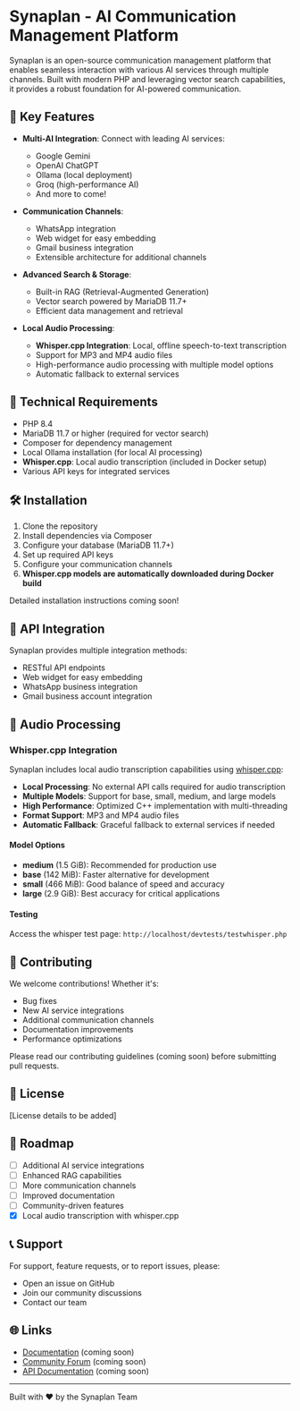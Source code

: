 # Synaplan - AI Communication Management Platform

Synaplan is an open-source communication management platform that enables seamless interaction with various AI services through multiple channels. Built with modern PHP and leveraging vector search capabilities, it provides a robust foundation for AI-powered communication.

## 🌟 Key Features

- **Multi-AI Integration**: Connect with leading AI services:
  - Google Gemini
  - OpenAI ChatGPT
  - Ollama (local deployment)
  - Groq (high-performance AI)
  - And more to come!

- **Communication Channels**:
  - WhatsApp integration
  - Web widget for easy embedding
  - Gmail business integration
  - Extensible architecture for additional channels

- **Advanced Search & Storage**:
  - Built-in RAG (Retrieval-Augmented Generation)
  - Vector search powered by MariaDB 11.7+
  - Efficient data management and retrieval

- **Local Audio Processing**:
  - **Whisper.cpp Integration**: Local, offline speech-to-text transcription
  - Support for MP3 and MP4 audio files
  - High-performance audio processing with multiple model options
  - Automatic fallback to external services

## 🚀 Technical Requirements

- PHP 8.4
- MariaDB 11.7 or higher (required for vector search)
- Composer for dependency management
- Local Ollama installation (for local AI processing)
- **Whisper.cpp**: Local audio transcription (included in Docker setup)
- Various API keys for integrated services

## 🛠️ Installation

1. Clone the repository
2. Install dependencies via Composer
3. Configure your database (MariaDB 11.7+)
4. Set up required API keys
5. Configure your communication channels
6. **Whisper.cpp models are automatically downloaded during Docker build**

Detailed installation instructions coming soon!

## 🔌 API Integration

Synaplan provides multiple integration methods:
- RESTful API endpoints
- Web widget for easy embedding
- WhatsApp business integration
- Gmail business account integration

## 🎵 Audio Processing

### Whisper.cpp Integration
Synaplan includes local audio transcription capabilities using [whisper.cpp](https://github.com/ggerganov/whisper.cpp):

- **Local Processing**: No external API calls required for audio transcription
- **Multiple Models**: Support for base, small, medium, and large models
- **High Performance**: Optimized C++ implementation with multi-threading
- **Format Support**: MP3 and MP4 audio files
- **Automatic Fallback**: Graceful fallback to external services if needed

#### Model Options
- **medium** (1.5 GiB): Recommended for production use
- **base** (142 MiB): Faster alternative for development
- **small** (466 MiB): Good balance of speed and accuracy
- **large** (2.9 GiB): Best accuracy for critical applications

#### Testing
Access the whisper test page: `http://localhost/devtests/testwhisper.php`

## 🤝 Contributing

We welcome contributions! Whether it's:
- Bug fixes
- New AI service integrations
- Additional communication channels
- Documentation improvements
- Performance optimizations

Please read our contributing guidelines (coming soon) before submitting pull requests.

## 📝 License

[License details to be added]

## 🔮 Roadmap

- [ ] Additional AI service integrations
- [ ] Enhanced RAG capabilities
- [ ] More communication channels
- [ ] Improved documentation
- [ ] Community-driven features
- [x] Local audio transcription with whisper.cpp

## 📞 Support

For support, feature requests, or to report issues, please:
- Open an issue on GitHub
- Join our community discussions
- Contact our team

## 🌐 Links

- [Documentation](https://docs.synaplan.com) (coming soon)
- [Community Forum](https://community.synaplan.com) (coming soon)
- [API Documentation](https://api.synaplan.com) (coming soon)

---

Built with ❤️ by the Synaplan Team


